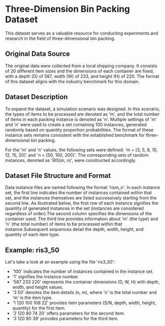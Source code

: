 # Three-Dimension Bin Packing Dataset

This dataset serves as a valuable resource for conducting experiments and research in the field of three-dimensional bin packing.

## Original Data Source 

The original data were collected from a local shipping company. It consists of 20 different item sizes and the dimensions of each container are fixed, with a depth (D) of 587, width (W) of 233, and height (H) of 220. The format of this dataset aligns with the industry benchmark for this domain.

## Dataset Description 

To expand the dataset, a simulation scenario was designed. In this scenario, the types of items to be processed are denoted as 'm', and the total number of items in each packing instance is denoted as 'n'. Multiple settings of 'm' and 'n' were used to create a set containing 100 instances, generated randomly based on quantity proportion probabilities. The format of these instance sets remains consistent with the established benchmark for three-dimensional bin packing.

For the 'm' and 'n' values, the following sets were defined: 'm = [3, 5, 8, 10, 12, 15, 20]' and 'n = [50, 100, 200]'. The corresponding sets of random instances, denoted as 'RIS(m, n)', were constructed accordingly.


## Dataset File Structure and Format

Data instance files are named following the format 'rism_n'. In each instance set, the first line indicates the number of instances contained within that set, and the instances themselves are listed successively starting from the second line. As illustrated below, the first row of each instance signifies the quantity of generated instances in the set (instances are considered regardless of order).The second column specifies the dimensions of the container used. The third line provides information about 'm' (the type) and 'n' (the total number) of items to be processed within that instance.Subsequent sequences detail the depth, width, height, and quantity of each item type.  

## Example: ris3_50

Let's take a look at an example using the file 'ris3_50':

- '100' indicates the number of instances contained in the instance set.
- '1' signifies the instance number.
- '587 233 220' represents the container dimensions (D, W, H) with depth, width, and height values.
- '3 50' denotes the item details (n, m), where 'n' is the total number and 'm' is the item type.
- '1 120 100 108 22' provides item parameters (S/N, depth, width, height, quantity) for the first item.
- '2 120 80 74 20' offers parameters for the second item.
- '3 120 80 39' provides parameters for the third item.

